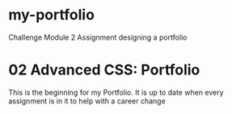 # my-portfolio
Challenge Module 2 Assignment designing a portfolio
# 02 Advanced CSS: Portfolio
This is the beginning for my Portfolio.
It is up to date when every assignment is in it to help with a career change